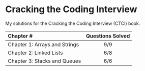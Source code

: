 # Cracking the Coding Interview

My solutions for the Cracking the Coding Interview (CTCI) book.

| Chapter # | Questions Solved |
|:----------|:----------------:|
| Chapter 1: Arrays and Strings | 9/9 |
| Chapter 2: Linked Lists | 6/8 |
| Chapter 3: Stacks and Queues | 6/6 |


